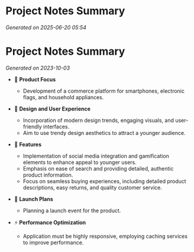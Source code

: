 # Project Notes Summary

*Generated on 2025-06-20 05:54*

# Project Notes Summary

*Generated on 2023-10-03*

- 📱 **Product Focus**
  - Development of a commerce platform for smartphones, electronic flags, and household appliances.
  
- 🎨 **Design and User Experience**
  - Incorporation of modern design trends, engaging visuals, and user-friendly interfaces.
  - Aim to use trendy design aesthetics to attract a younger audience.
  
- 🔗 **Features**
  - Implementation of social media integration and gamification elements to enhance appeal to younger users.
  - Emphasis on ease of search and providing detailed, authentic product information.
  - Focus on seamless buying experiences, including detailed product descriptions, easy returns, and quality customer service.

- 🚀 **Launch Plans**
  - Planning a launch event for the product.

- ⚡ **Performance Optimization**
  - Application must be highly responsive, employing caching services to improve performance.